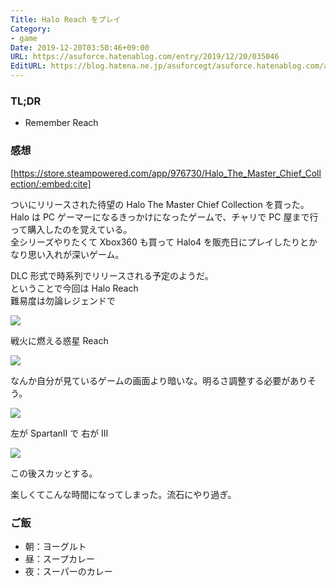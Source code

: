 ```yaml
---
Title: Halo Reach をプレイ
Category:
- game
Date: 2019-12-20T03:50:46+09:00
URL: https://asuforce.hatenablog.com/entry/2019/12/20/035046
EditURL: https://blog.hatena.ne.jp/asuforcegt/asuforce.hatenablog.com/atom/entry/26006613486726096
---
```


### TL;DR

- Remember Reach

###  感想

[https://store.steampowered.com/app/976730/Halo_The_Master_Chief_Collection/:embed:cite]

ついにリリースされた待望の Halo The Master Chief Collection を買った。  
Halo は PC ゲーマーになるきっかけになったゲームで、チャリで PC 屋まで行って購入したのを覚えている。  
全シリーズやりたくて Xbox360 も買って Halo4 を販売日にプレイしたりとかなり思い入れが深いゲーム。

DLC 形式で時系列でリリースされる予定のようだ。  
ということで今回は Halo Reach  
難易度は勿論レジェンドで

<span itemtype="http://schema.org/Photograph" itemscope="itemscope"><img class="magnifiable" src="https://cdn-ak.f.st-hatena.com/images/fotolife/a/asuforcegt/20200807/20200807135325.jpg" itemprop="image"></span>

戦火に燃える惑星 Reach

<span itemtype="http://schema.org/Photograph" itemscope="itemscope"><img class="magnifiable" src="https://cdn-ak.f.st-hatena.com/images/fotolife/a/asuforcegt/20200807/20200807135331.jpg" itemprop="image"></span>

なんか自分が見ているゲームの画面より暗いな。明るさ調整する必要がありそう。

<span itemtype="http://schema.org/Photograph" itemscope="itemscope"><img class="magnifiable" src="https://cdn-ak.f.st-hatena.com/images/fotolife/a/asuforcegt/20200807/20200807135338.jpg" itemprop="image"></span>

左が SpartanⅡ で 右が Ⅲ

<span itemtype="http://schema.org/Photograph" itemscope="itemscope"><img class="magnifiable" src="https://cdn-ak.f.st-hatena.com/images/fotolife/a/asuforcegt/20200807/20200807135345.jpg" itemprop="image"></span>

この後スカッとする。

楽しくてこんな時間になってしまった。流石にやり過ぎ。

### ご飯

- 朝：ヨーグルト
- 昼：スープカレー
- 夜：スーパーのカレー
